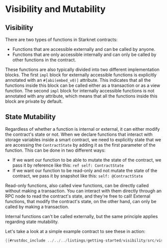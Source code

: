 # Visibility and Mutability

## Visibility

There are two types of functions in Starknet contracts:

- Functions that are accessible externally and can be called by anyone.
- Functions that are only accessible internally and can only be called by other functions in the contract.

These functions are also typically divided into two different implementation blocks. The first `impl` block for externally accessible functions is explicitly annotated with an `#[abi(embed_v0)]` attribute. This indicates that all the functions inside this block can be called either as a transaction or as a view function. The second `impl` block for internally accessible functions is not annotated with any attribute, which means that all the functions inside this block are private by default.

## State Mutability

Regardless of whether a function is internal or external, it can either modify the contract's state or not. When we declare functions that interact with storage variables inside a smart contract,
we need to explicitly state that we are accessing the `ContractState` by adding it as the first parameter of the function. This can be done in two different ways:

- If we want our function to be able to mutate the state of the contract, we pass it by reference like this: `ref self: ContractState`
- If we want our function to be read-only and not mutate the state of the contract, we pass it by snapshot like this: `self: @ContractState`

Read-only functions, also called view functions, can be directly called without making a transaction. You can interact with them directly through an RPC node to read the contract's state, and they're free to call!
External functions, that modify the contract's state, on the other hand, can only be called by making a transaction.

Internal functions can't be called externally, but the same principle applies regarding state mutability.

Let's take a look at a simple example contract to see these in action:

```rust
{{#rustdoc_include ../../../listings/getting-started/visibility/src/visibility.cairo:contract}}
```
